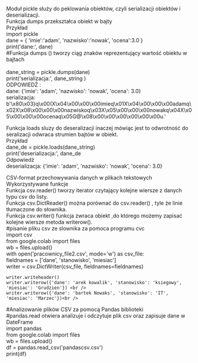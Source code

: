 
Moduł pickle służy do peklowania obiektów, czyli serializacji obiektów i deserializacji. <br />
Funkcja dumps przekształca obiekt w bajty    <br />
Przykład <br />
import pickle <br />
dane = { 'imie':'adam', 'nazwisko':'nowak', 'ocena':3.0 } <br />
print('dane:', dane) <br />
#Funkcja dumps () tworzy ciąg znaków reprezentujący wartość obiektu w bajtach <br /> <br />
dane_string = pickle.dumps(dane) <br />
print('serializacja:', dane_string ) <br />
ODPOWIEDŹ : <br />
dane: {'imie': 'adam', 'nazwisko': 'nowak', 'ocena': 3.0} <br />
serializacja: <br /> b'\x80\x03}q\x00(X\x04\x00\x00\x00imieq\x01X\x04\x00\x00\x00adamq\x02X\x08\x00\x00\x00nazwiskoq\x03X\x05\x00\x00\x00nowakq\x04X\x05\x00\x00\x00ocenaq\x05G@\x08\x00\x00\x00\x00\x00\x00u.'<br /> 

Funkcja loads sluzy do deseralizacji  inaczej mówiąc jest to odwrotność do seralizacji odwraca strumien bajtów w obiekt. <br />
Przykład  <br />
dane_de = pickle.loads(dane_string) <br />
print('deserializacja:', dane_de <br />
Odpowiedź <br /> 
deserializacja: {'imie': 'adam', 'nazwisko': 'nowak', 'ocena': 3.0} <br />


CSV-format przechowywania danych w plikach tekstowych  <br />
Wykorzystywane funkcje <br /> 
Funkcja csv.reader() tworzy iterator czytający kolejne wiersze z danych typu csv do listy.  <br />
Funkcja csv.DictReader() można porównać do csv.reader() , tyle że linie tłumaczone do słownika.<br />
Funkcja csv.writer() funkcja zwraca obiekt ,do którego możemy zapisać kolejne wiersze metoda writerow().<br />
#pisanie pliku csv ze slownika za pomoca programu cvc <br />
import csv<br />
from google.colab import files<br />
wb = files.upload()<br />
with open('pracownicy_file2.csv', mode='w') as csv_file:<br />
    fieldnames = ['dane', 'stanowisko', 'miesiac']<br />
    writer = csv.DictWriter(csv_file, fieldnames=fieldnames)<br />

    writer.writeheader()
    writer.writerow({'dane': 'arek kowalik', 'stanowisko': 'ksiegowy', 'miesiac': 'Grudzien'}) <br />
    writer.writerow({'dane': 'bartek Nowaks', 'stanowisko': 'IT', 'miesiac': 'Marzec'})<br />


#Analizowanie plików CSV za pomocą Pandas biblioteki<br />
#pandas.read otwiera analizuje i odczytuje plik csv oraz zapisuje dane w DateFrame<br />
import pandas<br />
from google.colab import files<br />
wb = files.upload()<br />
df = pandas.read_csv('pandascsv.csv')<br />
print(df)<br />
 


